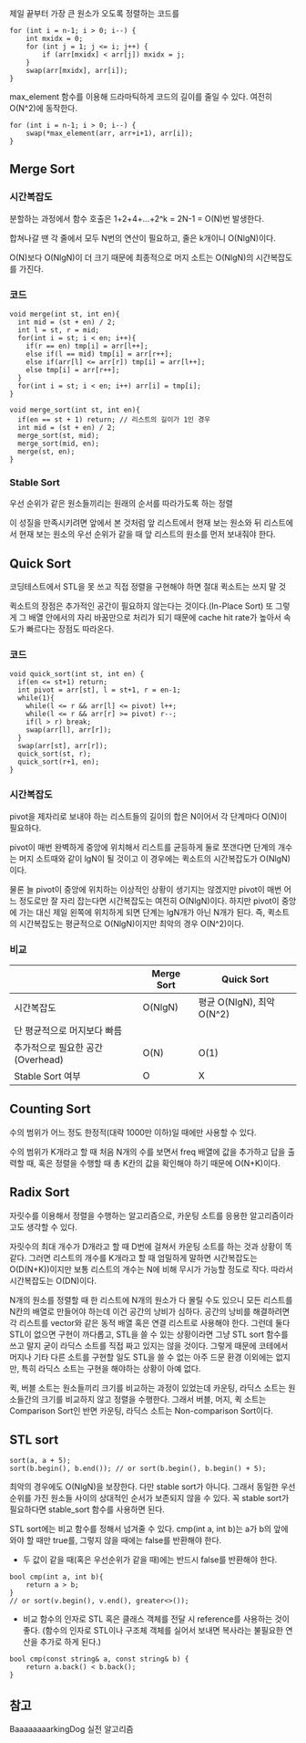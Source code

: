 제일 끝부터 가장 큰 원소가 오도록 정렬하는 코드를

```
for (int i = n-1; i > 0; i--) {
	int mxidx = 0;
	for (int j = 1; j <= i; j++) {
		if (arr[mxidx] < arr[j]) mxidx = j;
	}
	swap(arr[mxidx], arr[i]);
}
```

max_element 함수를 이용해 드라마틱하게 코드의 길이를 줄일 수 있다. 여전히 O(N^2)에 동작한다. 

```
for (int i = n-1; i > 0; i--) {
	swap(*max_element(arr, arr+i+1), arr[i]);
}
```

## Merge Sort

### 시간복잡도

분할하는 과정에서 함수 호출은 1+2+4+…+2^k = 2N-1 = O(N)번 발생한다. 

합쳐나갈 땐 각 줄에서 모두 N번의 연산이 필요하고, 줄은 k개이니 O(NlgN)이다.

O(N)보다 O(NlgN)이 더 크기 때문에 최종적으로 머지 소트는 O(NlgN)의 시간복잡도를 가진다.

### 코드

```
void merge(int st, int en){
  int mid = (st + en) / 2;
  int l = st, r = mid;
  for(int i = st; i < en; i++){
    if(r == en) tmp[i] = arr[l++];
    else if(l == mid) tmp[i] = arr[r++];
    else if(arr[l] <= arr[r]) tmp[i] = arr[l++];
    else tmp[i] = arr[r++];
  }
  for(int i = st; i < en; i++) arr[i] = tmp[i];
}

void merge_sort(int st, int en){
  if(en == st + 1) return; // 리스트의 길이가 1인 경우
  int mid = (st + en) / 2;
  merge_sort(st, mid); 
  merge_sort(mid, en); 
  merge(st, en);
}
```

### Stable Sort

우선 순위가 같은 원소들끼리는 원래의 순서를 따라가도록 하는 정렬 

이 성질을 만족시키려면 앞에서 본 것처럼 앞 리스트에서 현재 보는 원소와 뒤 리스트에서 현재 보는 원소의 우선 순위가 같을 때 앞 리스트의 원소를 먼저 보내줘야 한다.

## Quick Sort

코딩테스트에서 STL을 못 쓰고 직접 정렬을 구현해야 하면 절대 퀵소트는 쓰지 말 것

퀵소트의 장점은 추가적인 공간이 필요하지 않는다는 것이다.(In-Place Sort) 또 그렇게 그 배열 안에서의 자리 바꿈만으로 처리가 되기 때문에 cache hit rate가 높아서 속도가 빠르다는 장점도 따라온다. 

### 코드

```
void quick_sort(int st, int en) { 
  if(en <= st+1) return;
  int pivot = arr[st], l = st+1, r = en-1;
  while(1){
    while(l <= r && arr[l] <= pivot) l++;
    while(l <= r && arr[r] >= pivot) r--;
    if(l > r) break;
    swap(arr[l], arr[r]);
  }
  swap(arr[st], arr[r]);
  quick_sort(st, r);
  quick_sort(r+1, en);
}
```

### 시간복잡도

pivot을 제자리로 보내야 하는 리스트들의 길이의 합은 N이어서 각 단계마다 O(N)이 필요하다. 

pivot이 매번 완벽하게 중앙에 위치해서 리스트를 균등하게 둘로 쪼갠다면 단계의 개수는 머지 소트때와 같이 lgN이 될 것이고 이 경우에는 퀵소트의 시간복잡도가 O(NlgN)이다. 

물론 늘 pivot이 중앙에 위치하는 이상적인 상황이 생기지는 않겠지만 pivot이 매번 어느 정도로만 잘 자리 잡는다면 시간복잡도는 여전히 O(NlgN)이다. 하지만 pivot이 중앙에 가는 대신 제일 왼쪽에 위치하게 되면 단계는 lgN개가 아닌 N개가 된다. 즉, 퀵소트의 시간복잡도는 평균적으로 O(NlgN)이지만 최악의 경우 O(N^2)이다. 

### 비교

|  | Merge Sort | Quick Sort |
| --- | --- | --- |
| 시간복잡도 | O(NlgN) | 평균 O(NlgN), 최악 O(N^2)
단 평균적으로 머지보다 빠름 |
| 추가적으로 필요한 공간 (Overhead) | O(N) | O(1) |
| Stable Sort 여부 | O | X |

## Counting Sort

수의 범위가 어느 정도 한정적(대략 1000만 이하)일 때에만 사용할 수 있다. 

수의 범위가 K개라고 할 때 처음 N개의 수를 보면서 freq 배열에 값을 추가하고 답을 출력할 때, 혹은 정렬을 수행할 때 총 K칸의 값을 확인해야 하기 때문에 O(N+K)이다. 

## Radix Sort

자릿수를 이용해서 정렬을 수행하는 알고리즘으로, 카운팅 소트를 응용한 알고리즘이라고도 생각할 수 있다.

자릿수의 최대 개수가 D개라고 할 때 D번에 걸쳐서 카운팅 소트를 하는 것과 상황이 똑같다. 그러면 리스트의 개수를 K개라고 할 때 엄밀하게 말하면 시간복잡도는 O(D(N+K))이지만 보통 리스트의 개수는 N에 비해 무시가 가능할 정도로 작다. 따라서 시간복잡도는 O(DN)이다. 

N개의 원소를 정렬할 때 한 리스트에 N개의 원소가 다 몰릴 수도 있으니 모든 리스트를 N칸의 배열로 만들어야 하는데 이건 공간의 낭비가 심하다. 공간의 낭비를 해결하려면 각 리스트를 vector와 같은 동적 배열 혹은 연결 리스트로 사용해야 한다. 그런데 둘다 STL이 없으면 구현이 까다롭고, STL을 쓸 수 있는 상황이라면 그냥 STL sort 함수를 쓰고 말지 굳이 라딕스 소트를 직접 짜고 있지는 않을 것이다. 그렇게 때문에 코테에서 머지나 기타 다른 소트를 구현할 일도 STL을 쓸 수 없는 아주 드문 환경 이외에는 없지만, 특히 라딕스 소트는 구현을 해야하는 상황이 아예 없다.

퀵, 버블 소트는 원소들끼리 크기를 비교하는 과정이 있었는데 카운팅, 라딕스 소트는 원소들간의 크기를 비교하지 않고 정렬을 수행한다. 그래서 버블, 머지, 퀵 소트는 Comparison Sort인 반면 카운팅, 라딕스 소트는 Non-comparison Sort이다. 

## STL sort

```
sort(a, a + 5);
sort(b.begin(), b.end()); // or sort(b.begin(), b.begin() + 5);
```

최악의 경우에도 O(NlgN)을 보장한다. 다만 stable sort가 아니다. 그래서 동일한 우선순위를 가진 원소들 사이의 상대적인 순서가 보존되지 않을 수 있다. 꼭 stable sort가 필요하다면 stable_sort 함수를 사용하면 된다. 

STL sort에는 비교 함수를 정해서 넘겨줄 수 있다. cmp(int a, int b)는 a가 b의 앞에 와야 할 때만 true를, 그렇지 않을 때에는 false를 반환해야 한다. 

- 두 값이 같을 때(혹은 우선순위가 같을 때)에는 반드시 false를 반환해야 한다.

```
bool cmp(int a, int b){
	return a > b;
}
// or sort(v.begin(), v.end(), greater<>());
```

- 비교 함수의 인자로 STL 혹은 클래스 객체를 전달 시 reference를 사용하는 것이 좋다. (함수의 인자로 STL이나 구조체 객체를 실어서 보내면 복사라는 불필요한 연산을 추가로 하게 된다.)

```
bool cmp(const string& a, const string& b) {
	return a.back() < b.back();
}
```

## 참고

BaaaaaaaarkingDog 실전 알고리즘

